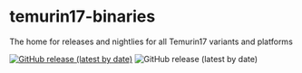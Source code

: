 # temurin17-binaries
The home for releases and nightlies for all Temurin17 variants and platforms

[![GitHub release (latest by date)](https://img.shields.io/github/downloads/adoptium/temurin17-binaries/latest/total)](https://img.shields.io/github/downloads/adoptium/temurin17-binaries/total)
![GitHub release (latest by date)](https://img.shields.io/github/v/release/adoptium/temurin17-binaries)
